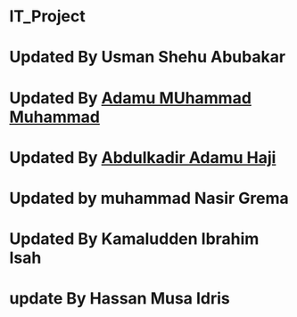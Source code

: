 # IT_Project

# Updated By Usman Shehu Abubakar
# Updated By [Adamu MUhammad Muhammad](https://github.com/AdamsGeeky)
# Updated By [Abdulkadir Adamu Haji](https://github.com/ABDULDEV-dev)
# Updated by muhammad Nasir Grema
# Updated By Kamaludden Ibrahim Isah
# update By Hassan Musa Idris
